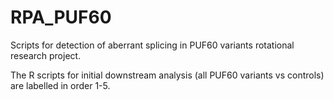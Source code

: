 # RPA_PUF60
Scripts for detection of aberrant splicing in PUF60 variants rotational research project.

The R scripts for initial downstream analysis (all PUF60 variants vs controls) are labelled in order 1-5.
